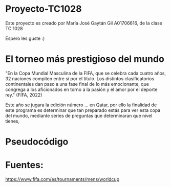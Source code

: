 # Proyecto-TC1028

Este proyecto es creado por María José Gaytán Gil A01706616, de la clase TC 1028

Espero les guste :)

# El torneo más prestigioso del mundo

"En la Copa Mundial Masculina de la FIFA, que se celebra cada cuatro años, 32 naciones compiten entre sí por el título. Los distintos clasificatorios continentales dan paso a una fase final de lo más emocionante, que congrega a los aficionados en torno a la pasión y el amor por el deporte rey." (FIFA, 2022) 

Este año se jugara la edición número ... en Qatar, por ello la finalidad de este programa es determinar que tan preparado estás para ver esta copa del mundo, mediante series de preguntas que determinaran que nivel tienes, 


# Pseudocódigo






# Fuentes:

https://www.fifa.com/es/tournaments/mens/worldcup
